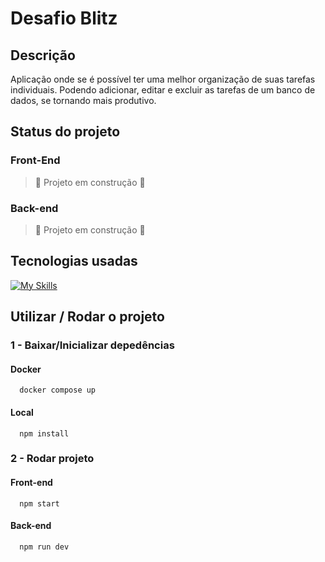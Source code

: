 # Desafio Blitz

## Descrição

Aplicação onde se é possível ter uma melhor organização de suas tarefas individuais. Podendo adicionar, editar e excluir as tarefas de um banco de dados, se tornando mais produtivo.

## Status do projeto
### Front-End
  > :construction: Projeto em construção :construction:
### Back-end
  > :construction: Projeto em construção :construction:

## Tecnologias usadas
[![My Skills](https://skills.thijs.gg/icons?i=docker,js,nodejs,mysql,react&theme=dark)](https://skills.thijs.gg)

## Utilizar / Rodar o projeto

### 1 - Baixar/Inicializar depedências
  #### Docker
  ```
    docker compose up
  ```

  #### Local
  ```
    npm install
  ```

### 2 - Rodar projeto
  #### Front-end
  ```
    npm start
  ```
  #### Back-end
  ```
    npm run dev
  ```